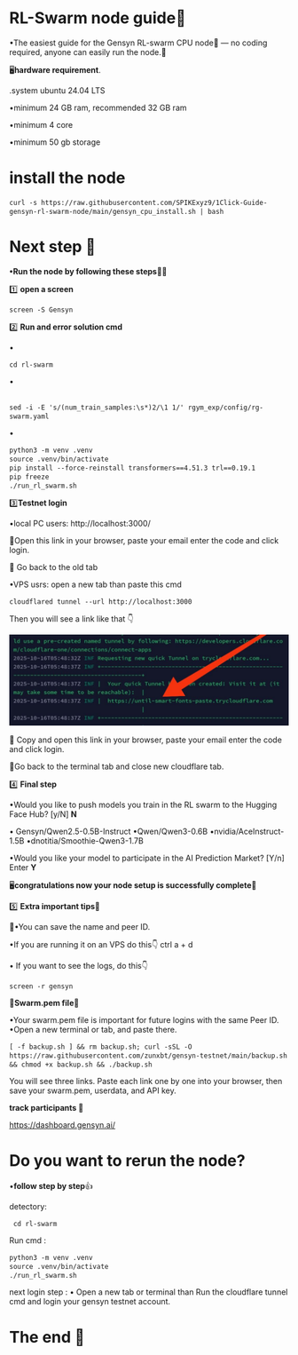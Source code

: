 # RL-Swarm node guide🐝

•The easiest guide for the Gensyn RL-swarm CPU node🐝 — no coding required, anyone can easily run the node.💎

🖥️**hardware requirement**.

.system ubuntu 24.04 LTS

•minimum 24 GB ram, recommended 32 GB ram

•minimum 4 core 

•minimum 50 gb storage

# install the node 
```
curl -s https://raw.githubusercontent.com/SPIKExyz9/1Click-Guide-gensyn-rl-swarm-node/main/gensyn_cpu_install.sh | bash
```


# Next step 📝

**•Run the node by following these steps🏃‍♂️**


1️⃣ **open a screen**

```
screen -S Gensyn
```


2️⃣ **Run and error solution cmd**

•
```
cd rl-swarm
```


•
```

sed -i -E 's/(num_train_samples:\s*)2/\1 1/' rgym_exp/config/rg-swarm.yaml
```

•
```
python3 -m venv .venv
source .venv/bin/activate
pip install --force-reinstall transformers==4.51.3 trl==0.19.1
pip freeze
./run_rl_swarm.sh
```

3️⃣**Testnet login**

•local PC users:
http://localhost:3000/ 

📝Open this  link in your browser, paste your email enter the code and click login.

📝 Go back to the old tab

•VPS usrs: 
open  a new tab than paste this cmd
```
cloudflared tunnel --url http://localhost:3000
```
Then you will see a link like that 👇

![image alt](https://github.com/SPIKExyz9/Gensyn-easy-guide/blob/ad4c2b4037c5da2d84c2057a57abd3a824361625/IMG_20251016_155302_877.jpg)

📝  Copy and open this  link in your browser, paste your email enter the code and click login.

📝Go back to the terminal tab and close new cloudflare tab.



4️⃣ **Final step**

•Would you like to push models you train in the RL swarm to the Hugging Face Hub? [y/N] **N**

• Gensyn/Qwen2.5-0.5B-Instruct
•Qwen/Qwen3-0.6B
•nvidia/AceInstruct-1.5B
•dnotitia/Smoothie-Qwen3-1.7B

•Would you like your model to participate in the AI Prediction Market? [Y/n] Enter **Y**


🖥️**congratulations now your node setup is successfully complete**🎉



5️⃣ **Extra important tips**🎁

📝•You can save the name and peer ID.

•If you are running it on an VPS do this👇 
ctrl a + d


• If you want to see the logs, do this👇

```
screen -r gensyn
```
📝**Swarm.pem file🔎**

•Your swarm.pem file is important for future logins with the same Peer ID.
•Open a new terminal or tab, and paste there.
```
[ -f backup.sh ] && rm backup.sh; curl -sSL -O https://raw.githubusercontent.com/zunxbt/gensyn-testnet/main/backup.sh && chmod +x backup.sh && ./backup.sh
```
You will see three links. Paste each link one by one into your browser, then save your swarm.pem, userdata, and API key.

**track participants 🔎**

https://dashboard.gensyn.ai/


# Do you want to rerun the node?

•**follow step by step**👍

detectory:
```
 cd rl-swarm
```
Run cmd :
```
python3 -m venv .venv
source .venv/bin/activate
./run_rl_swarm.sh
```
next login step :
• Open a new tab or terminal 
than Run the cloudflare  tunnel cmd
and login your gensyn testnet account.

# The end 💎
